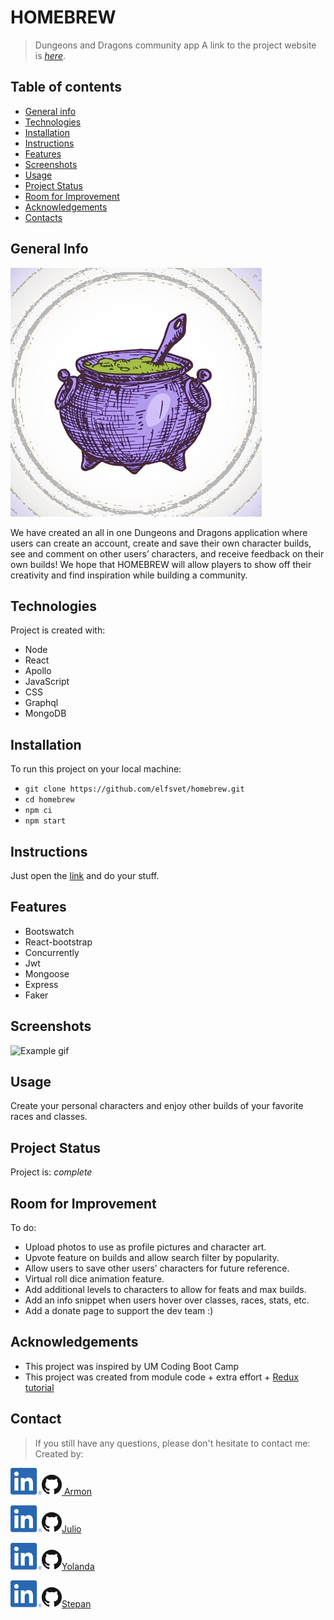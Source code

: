 # HOMEBREW

> Dungeons and Dragons community app
> A link to the project website is [_here_](https://radiant-thicket-52137.herokuapp.com/).

## Table of contents

- [General info](#general-info)
- [Technologies](#technologies)
- [Installation](#installation)
- [Instructions](#instructions)
- [Features](#features)
- [Screenshots](#screenshots)
- [Usage](#usage)
- [Project Status](#project-status)
- [Room for Improvement](#room-for-improvement)
- [Acknowledgements](#acknowledgements)
- [Contacts](#contact)

## General Info
![Logo](./client/public/images/homebrew-icon.jpg)


We have created an all in one Dungeons and Dragons application where users can create an account, create and save their own character builds, see and comment on other users’ characters, and receive feedback on their own builds! We hope that HOMEBREW will allow players to show off their creativity and find inspiration while building a community.

## Technologies

Project is created with:

- Node
- React
- Apollo
- JavaScript
- CSS
- Graphql
- MongoDB

## Installation

To run this project on your local machine:

- `git clone https://github.com/elfsvet/homebrew.git`
- `cd homebrew`
- `npm ci`
- `npm start`

## Instructions

Just open the [link](https://radiant-thicket-52137.herokuapp.com/) and do your stuff.

## Features

- Bootswatch
- React-bootstrap
- Concurrently
- Jwt
- Mongoose
- Express
- Faker

## Screenshots

![Example gif](./client/public/images/hb.gif)

## Usage

Create your personal characters and enjoy other builds of your favorite races and classes.

## Project Status

Project is: _complete_

## Room for Improvement

To do:

- Upload photos to use as profile pictures and character art.
- Upvote feature on builds and allow search filter by popularity.
- Allow users to save other users’ characters for future reference.
- Virtual roll dice animation feature.
- Add additional levels to characters to allow for feats and max builds.
- Add an info snippet when users hover over classes, races, stats, etc.
- Add a donate page to support the dev team :)


## Acknowledgements

- This project was inspired by UM Coding Boot Camp
- This project was created from module code + extra effort + [Redux tutorial](https://redux.js.org/tutorials/fundamentals/part-1-overview)

## Contact

> If you still have any questions, please don't hesitate to contact me:
> Created by:


[![linkedin logo](./client/public/images/LI-In-Bug.png)](https://www.linkedin.com/in/armon-ahmadi)[![github logo](./client/public/images/GitHub-Mark-32px.png) Armon](https://github.com/Abstrack5)  

[![linkedin logo](./client/public/images/LI-In-Bug.png)](https://www.linkedin.com/in/julio-suarez95/)[![github logo](./client/public/images/GitHub-Mark-32px.png)Julio](https://github.com/justjulio95)  

[![linkedin logo](./client/public/images/LI-In-Bug.png)](https://www.linkedin.com/in/yolanda-jacobs-a477a5153/)[![github logo](./client/public/images/GitHub-Mark-32px.png)Yolanda](https://github.com/yoli19)  

[![linkedin logo](./client/public/images/LI-In-Bug.png)](https://www.linkedin.com/in/stepanmatysik/)[![github logo](./client/public/images/GitHub-Mark-32px.png)Stepan](https://github.com/elfsvet)  
